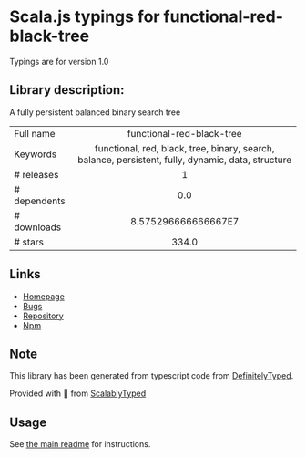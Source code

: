 
# Scala.js typings for functional-red-black-tree

Typings are for version 1.0

## Library description:
A fully persistent balanced binary search tree

|                    |                 |
| ------------------ | :-------------: |
| Full name          | functional-red-black-tree |
| Keywords           | functional, red, black, tree, binary, search, balance, persistent, fully, dynamic, data, structure |
| # releases         | 1 |
| # dependents       | 0.0 |
| # downloads        | 8.575296666666667E7 |
| # stars            | 334.0 |

## Links
- [Homepage](https://github.com/mikolalysenko/functional-red-black-tree)
- [Bugs](https://github.com/mikolalysenko/functional-red-black-tree/issues)
- [Repository](https://github.com/mikolalysenko/functional-red-black-tree)
- [Npm](https://www.npmjs.com/package/functional-red-black-tree)
    


## Note
This library has been generated from typescript code from [DefinitelyTyped](https://definitelytyped.org).

Provided with :purple_heart: from [ScalablyTyped](https://github.com/oyvindberg/ScalablyTyped)

## Usage
See [the main readme](../../readme.md) for instructions.


